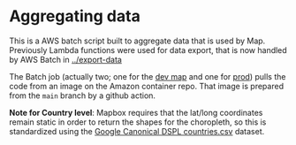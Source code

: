 # Aggregating data

This is a AWS batch script built to aggregate data that is used by Map.
Previously Lambda functions were used for data export, that is now handled
by AWS Batch in [../export-data](../export-data/README.md)

The Batch job (actually two; one for the [dev map](https://eu-dev-map.covid-19.global.health) and one for [prod](https://map.covid-19.global.health)) pulls the code from an image on the Amazon container repo. That image is prepared from the `main` branch by a github action.

**Note for Country level**: Mapbox requires that the lat/long coordinates remain static in order to return the shapes for the choropleth, so this is standardized using the [Google Canonical DSPL countries.csv](https://developers.google.com/public-data/docs/canonical/countries_csv) dataset.

